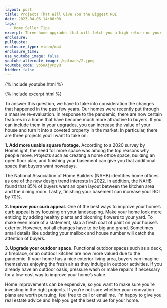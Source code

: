 ```yaml
---
layout: post
title: Projects That Will Give You the Biggest ROI
date: 2023-04-06 14:00:00
tags:
  - Home Seller Tips
excerpt: Three home upgrades that will fetch you a high return on your investment.
enclosure:
pullquote:
enclosure_type: video/mp4
enclosure_time:
use_youtube_image: false
youtube_alternate_image: /uploads/2.jpeg
youtube_code: yo5WAjyPpyQ
hidden: false
---
```

{% include youtube.html %}

{% include excerpt.html %}

To answer this question, we have to take into consideration the changes that happened in the past few years. Our homes were recently put through a massive re-evaluation. In response to the pandemic, there are now certain features in a home that have become much more attractive to buyers. If you can include them in your upgrades, you can increase the value of your house and turn it into a coveted property in the market. In particular, there are three projects you’ll want to take on:

**1\. Add more usable square footage.** According to a 2020 survey by HomeLight, the need for more space was among the top reasons why people move. Projects such as creating a home office space, building an open floor plan, and finishing your basement can give you that additional space that buyers want nowadays.&nbsp;

The National Association of Home Builders (NAHB) identifies home offices as one of the new design trend interests in 2022. In addition, the NAHB found that 85% of buyers want an open layout between the kitchen area and the dining room. Lastly, finishing your basement can increase your ROI by 70%.&nbsp;

**2\. Improve your curb appeal.** One of the best ways to improve your home’s curb appeal is by focusing on your landscaping. Make your home look more enticing by adding healthy plants and blooming flowers to your yard. To make even more of a statement, slap a fresh coat of paint on your house’s exterior. However, not all changes have to be big and grand. Sometimes small details like updating your mailbox and house number will catch the attention of buyers.

**3\. Upgrade your outdoor space.** Functional outdoor spaces such as a deck, a fireplace, or an outdoor kitchen are now more valued due to the pandemic. If your home has a nice exterior living area, buyers can imagine themselves enjoying the fresh air as they indulge in outdoor activities. If you already have an outdoor oasis, pressure wash or make repairs if necessary for a low-cost way to improve your home’s value.

Home improvements can be expensive, so you want to make sure you’re investing in the right projects. If you’re not sure whether your renovation plans are worth pursuing, feel free to call or email me. I’m happy to give you real estate advice and help you get the best value for your home.&nbsp;